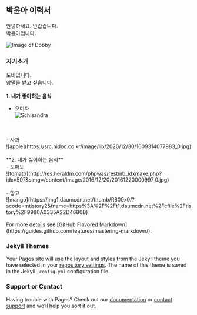 ## 박윤아 이력서

안녕하세요. 반갑습니다.<br>
박윤아입니다.

![Image of Dobby](https://mblogthumb-phinf.pstatic.net/MjAyMDA1MTRfODYg/MDAxNTg5NDIzNTg0MDY0.0FjhM3Q4mAmOLCrs1ohYnKSZsqbfCVQmerKFpJlppBMg.o5qWKthkRltq0v3GI4EjT_rl9nCa8ndgiojftUMJTDgg.PNG.gustn0020420/image.png?type=w800)

### 자기소개

도비입니다.<br>
양말을 받고 싶습니다.
<br>
<br>
**1. 내가 좋아하는 음식**<br>
- 오미자<br>
![Schisandra](https://lh3.googleusercontent.com/proxy/NWwpsrL0mL_zzARbmmD18L1qdQCb8xsdwMmYyOR9XiQgzqTy1VD7yZws6NDW3a8LSDgXlannQZMjGyNM8agpVdkQ20AmMZSSfuLoPoNwXVMKmVPdWg)
<br>
<br>
- 사과<br>
![apple](https://src.hidoc.co.kr/image/lib/2020/12/30/1609314077983_0.jpg)
<br>
<br>
**2. 내가 싫어하는 음식**<br>
- 토마토<br>
![tomato](http://res.heraldm.com/phpwas/restmb_idxmake.php?idx=507&simg=/content/image/2016/12/20/20161220000997_0.jpg)
<br>
<br>
- 망고<br>
![mango](https://img1.daumcdn.net/thumb/R800x0/?scode=mtistory2&fname=https%3A%2F%2Ft1.daumcdn.net%2Fcfile%2Ftistory%2F9980A0335A22D4680B)
<br>
<br>
For more details see [GitHub Flavored Markdown](https://guides.github.com/features/mastering-markdown/).

### Jekyll Themes

Your Pages site will use the layout and styles from the Jekyll theme you have selected in your [repository settings](https://github.com/marblingmintchoco/marblingmintchoco.github.io/settings/pages). The name of this theme is saved in the Jekyll `_config.yml` configuration file.

### Support or Contact

Having trouble with Pages? Check out our [documentation](https://docs.github.com/categories/github-pages-basics/) or [contact support](https://support.github.com/contact) and we’ll help you sort it out.
